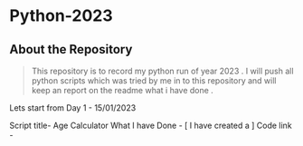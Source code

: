 # Python-2023

## About the Repository 
> This repository is to record my python run of year 2023 . I will push all python scripts which was tried by me in to this repository and will keep an report on the readme what i have done .

Lets start from Day 1 - 15/01/2023

Script title- Age Calculator 
What I have Done - [ I have created a ]
Code link - 